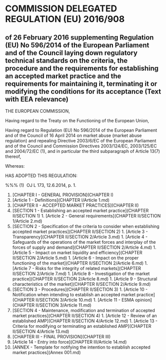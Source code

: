 # COMMISSION DELEGATED REGULATION (EU) 2016/908

## of 26 February 2016 supplementing Regulation (EU) No 596/2014 of the European Parliament and of the Council laying down regulatory technical standards on the criteria, the procedure and the requirements for establishing an accepted market practice and the requirements for maintaining it, terminating it or modifying the conditions for its acceptance (Text with EEA relevance)

THE EUROPEAN COMMISSION,

Having regard to the Treaty on the Functioning of the European Union,

Having regard to Regulation (EU) No 596/2014 of the European Parliament and of the Council of 16 April 2014 on market abuse (market abuse regulation) and repealing Directive 2003/6/EC of the European Parliament and of the Council and Commission Directives 2003/124/EC, 2003/125/EC and 2004/72/EC (1), and in particular the third subparagraph of Article 13(7) thereof,

Whereas:

HAS ADOPTED THIS REGULATION:

%%% (1)  OJ L 173, 12.6.2014, p. 1.

1. [CHAPTER I - GENERAL PROVISION](CHAPTER I)
  1. [Article 1 - Definitions](CHAPTER I/Article 1.md)
1. [CHAPTER II - ACCEPTED MARKET PRACTICES](CHAPTER II)
  1. [SECTION 1 - Establishing an accepted market practice](CHAPTER II/SECTION 1)
    1. [Article 2 - General requirements](CHAPTER II/SECTION 1/Article 2.md)
  1. [SECTION 2 - Specification of the criteria to consider when establishing accepted market practices](CHAPTER II/SECTION 2)
    1. [Article 3 - Transparency](CHAPTER II/SECTION 2/Article 3.md)
    1. [Article 4 - Safeguards of the operations of the market forces and interplay of the forces of supply and demand](CHAPTER II/SECTION 2/Article 4.md)
    1. [Article 5 - Impact on market liquidity and efficiency](CHAPTER II/SECTION 2/Article 5.md)
    1. [Article 6 - Impact on the proper functioning of the market](CHAPTER II/SECTION 2/Article 6.md)
    1. [Article 7 - Risks for the integrity of related markets](CHAPTER II/SECTION 2/Article 7.md)
    1. [Article 8 - Investigation of the market practice](CHAPTER II/SECTION 2/Article 8.md)
    1. [Article 9 - Structural characteristics of the market](CHAPTER II/SECTION 2/Article 9.md)
  1. [SECTION 3 - Procedures](CHAPTER II/SECTION 3)
    1. [Article 10 - Notification when intending to establish an accepted market practice](CHAPTER II/SECTION 3/Article 10.md)
    1. [Article 11 - ESMA opinion](CHAPTER II/SECTION 3/Article 11.md)
  1. [SECTION 4 - Maintenance, modification and termination of accepted market practices](CHAPTER II/SECTION 4)
    1. [Article 12 - Review of an established AMP](CHAPTER II/SECTION 4/Article 12.md)
    1. [Article 13 - Criteria for modifying or terminating an established AMP](CHAPTER II/SECTION 4/Article 13.md)
1. [CHAPTER III - FINAL PROVISION](CHAPTER III)
  1. [Article 14 - Entry into force](CHAPTER III/Article 14.md)
1. [ANNEX - Template for notifying the intention to establish accepted market practices](Annex 001.md)
